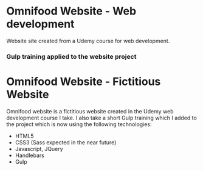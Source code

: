 # Omnifood Website - Web development

Website site created from a Udemy course for web development. 

### Gulp training applied to the website project

# Omnifood Website - Fictitious Website

Omnifood website is a fictitious website created in the Udemy web development course I take. <brZ>
I also take a short Gulp training which I added to the project which is now using the following technologies:

  - HTML5
  - CSS3 (Sass expected in the near future)
  - Javascript, JQuery
  - Handlebars
  - Gulp
